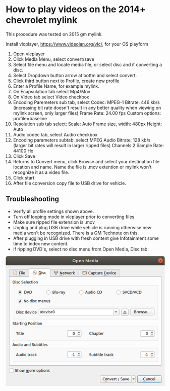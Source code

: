 # How to play videos on the 2014+ chevrolet mylink

This procedure was tested on 2015 gm mylink.

Install vlcplayer, https://www.videolan.org/vlc/,  for your OS playform 

1. Open vlcplayer
2. Click Media Menu, select convert/save
3. Select file menu and locate media file, or select disc and if converting a disc.
4. Select Dropdown button arrow at bottm and select convert.
5. Click third button next to Profile, create new profile
6. Enter a Profile Name, for example mylink.
7. On Ecapsulation tab select Mp4/Mov
8. On Video tab select Video checkbox
9. Encoding Paremeters sub tab, select 
  Codec: MPEG-1
  Bitrate: 446 kb/s  (increasing bit rate doesn't result in any better quality when viewing on mylink screen, only larger files)
  Frame Rate: 24.00 fps
  Custom options: profile=baseline
10. Resolution sub tab select:
  Scale: Auto
  Frame size, width: 480px   Height: Auto
11. Audio codec tab, select Audio checkbox
12. Encoding parameters subtab:
  select MPEG Audio
  Bitrate: 128 kb/s  (larger bit rates will result in larger ripped files)
  Channels 2
  Sample Rate: 44100 Hx
13. Click Save
14. Returns to Convert menu, click Browse and select your destination file location and name.  Name the file is .mov extention or mylink won't recognize it as a video file.
15. Click start.
16. After file conversion copy file to USB drive for vehicle. 
  

## Troubleshooting
* Verify all profile settings shown above.
* Turn off looping mode in vlcplayer prior to converting files
* Make sure ripped file extension is .mov
* Unplug and plug USB drive while vehicle is running otherwise new media won't be recognized.   There is a GM Technote on this.
* After plugging in USB drive with fresh content give Infotainment some time to index new content.
* If ripping DVD's, select no disc menu from Open Media, Disc tab.

![nodiscmenu](images/nodiscmenus.png)

